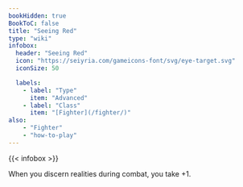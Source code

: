 ```yaml
---
bookHidden: true
BookToC: false
title: "Seeing Red"
type: "wiki"
infobox:
  header: "Seeing Red"
  icon: "https://seiyria.com/gameicons-font/svg/eye-target.svg"
  iconSize: 50

  labels:
    - label: "Type"
      item: "Advanced"
    - label: "Class"
      item: "[Fighter](/fighter/)"
also:
    - "Fighter"
    - "how-to-play"
---
```


{{< infobox >}}

When you discern realities during combat, you take +1.